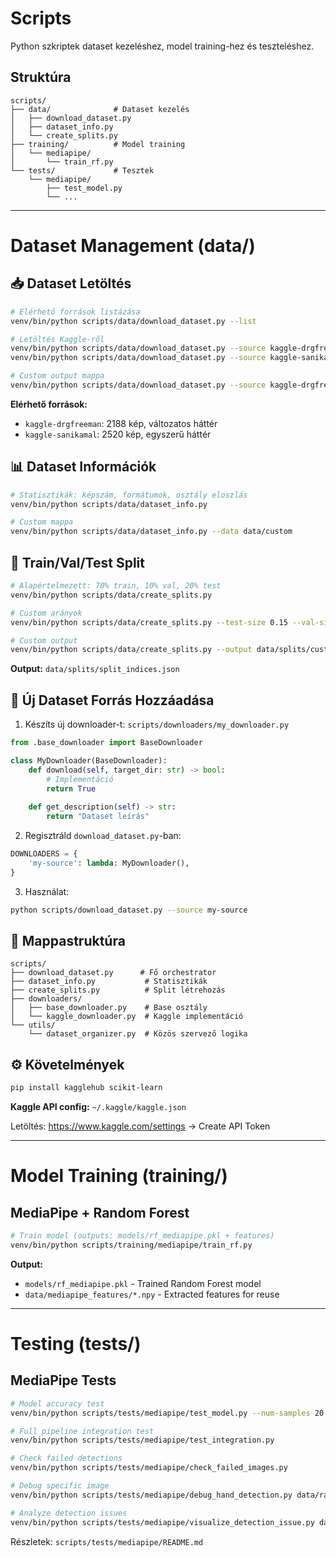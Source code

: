 # Scripts

Python szkriptek dataset kezeléshez, model training-hez és teszteléshez.

## Struktúra

```
scripts/
├── data/              # Dataset kezelés
│   ├── download_dataset.py
│   ├── dataset_info.py
│   └── create_splits.py
├── training/          # Model training
│   └── mediapipe/
│       └── train_rf.py
└── tests/             # Tesztek
    └── mediapipe/
        ├── test_model.py
        └── ...
```

---

# Dataset Management (data/)

## 📥 Dataset Letöltés

```bash
# Elérhető források listázása
venv/bin/python scripts/data/download_dataset.py --list

# Letöltés Kaggle-ről
venv/bin/python scripts/data/download_dataset.py --source kaggle-drgfreeman
venv/bin/python scripts/data/download_dataset.py --source kaggle-sanikamal

# Custom output mappa
venv/bin/python scripts/data/download_dataset.py --source kaggle-drgfreeman --output data/custom
```

**Elérhető források:**
- `kaggle-drgfreeman`: 2188 kép, változatos háttér
- `kaggle-sanikamal`: 2520 kép, egyszerű háttér

## 📊 Dataset Információk

```bash
# Statisztikák: képszám, formátumok, osztály eloszlás
venv/bin/python scripts/data/dataset_info.py

# Custom mappa
venv/bin/python scripts/data/dataset_info.py --data data/custom
```

## 🔀 Train/Val/Test Split

```bash
# Alapértelmezett: 70% train, 10% val, 20% test
venv/bin/python scripts/data/create_splits.py

# Custom arányok
venv/bin/python scripts/data/create_splits.py --test-size 0.15 --val-size 0.15

# Custom output
venv/bin/python scripts/data/create_splits.py --output data/splits/custom_split.json
```

**Output:** `data/splits/split_indices.json`

## 🔧 Új Dataset Forrás Hozzáadása

1. Készíts új downloader-t: `scripts/downloaders/my_downloader.py`

```python
from .base_downloader import BaseDownloader

class MyDownloader(BaseDownloader):
    def download(self, target_dir: str) -> bool:
        # Implementáció
        return True
    
    def get_description(self) -> str:
        return "Dataset leírás"
```

2. Regisztráld `download_dataset.py`-ban:

```python
DOWNLOADERS = {
    'my-source': lambda: MyDownloader(),
}
```

3. Használat:

```bash
python scripts/download_dataset.py --source my-source
```

## 📁 Mappastruktúra

```
scripts/
├── download_dataset.py      # Fő orchestrator
├── dataset_info.py           # Statisztikák
├── create_splits.py          # Split létrehozás
├── downloaders/
│   ├── base_downloader.py    # Base osztály
│   └── kaggle_downloader.py  # Kaggle implementáció
└── utils/
    └── dataset_organizer.py  # Közös szervező logika
```

## ⚙️ Követelmények

```bash
pip install kagglehub scikit-learn
```

**Kaggle API config:** `~/.kaggle/kaggle.json`

Letöltés: https://www.kaggle.com/settings → Create API Token

---

# Model Training (training/)

## MediaPipe + Random Forest

```bash
# Train model (outputs: models/rf_mediapipe.pkl + features)
venv/bin/python scripts/training/mediapipe/train_rf.py
```

**Output:**
- `models/rf_mediapipe.pkl` - Trained Random Forest model
- `data/mediapipe_features/*.npy` - Extracted features for reuse

---

# Testing (tests/)

## MediaPipe Tests

```bash
# Model accuracy test
venv/bin/python scripts/tests/mediapipe/test_model.py --num-samples 20

# Full pipeline integration test
venv/bin/python scripts/tests/mediapipe/test_integration.py

# Check failed detections
venv/bin/python scripts/tests/mediapipe/check_failed_images.py

# Debug specific image
venv/bin/python scripts/tests/mediapipe/debug_hand_detection.py data/raw/rock/rock_0001.png

# Analyze detection issues
venv/bin/python scripts/tests/mediapipe/visualize_detection_issue.py data/raw/rock/rock_0009.png
```

Részletek: `scripts/tests/mediapipe/README.md`